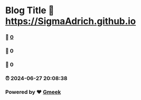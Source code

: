 # Blog Title :link: https://SigmaAdrich.github.io 
### :page_facing_up: [0](https://SigmaAdrich.github.io/tag.html) 
### :speech_balloon: 0 
### :hibiscus: 0 
### :alarm_clock: 2024-06-27 20:08:38 
### Powered by :heart: [Gmeek](https://github.com/Meekdai/Gmeek)
